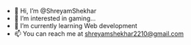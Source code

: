 - 👋 Hi, I’m @ShreyamShekhar
- 👀 I’m interested in gaming...
- 🌱 I’m currently learning Web development
- 📫 You can reach me at shreyamshekhar2210@gmail.com
